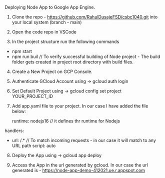 

Deploying Node App to Google App Engine.

1) Clone the repo - https://github.com/RahulDusajeFSD/csbc1040.git  into your local system (branch - main)

2) Open the code repo in VSCode
   
3) In the project structure run the following commands

- npm start
- npm run buil // To verify successful building of Node project - The build folder gets created in project root directory with build files.

4) Create a New Project on GCP Console.

5) Authenticate GCloud Account using -> gcloud auth login

6) Set Default Project using -> gcloud config set project YOUR_PROJECT_ID

7) Add app.yaml file to your project. In our case I have added the file below:

   runtime: nodejs16  // it defines thr runtime for Nodejs
   
handlers:
- url: /.*   // To match incoming requests - in our case it will match to any URL path
  script: auto

8) Deploy the App using -> gcloud app deploy

9) Access the App in the url generated by gcloud. In our case the url generated is - https://node-app-demo-412021.ue.r.appspot.com

    
